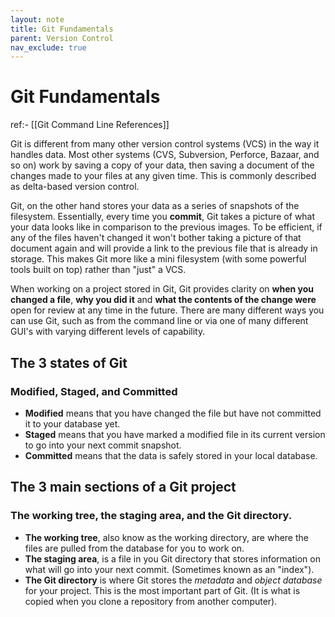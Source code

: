 ```yaml
---
layout: note
title: Git Fundamentals
parent: Version Control
nav_exclude: true
---
```


# Git Fundamentals
ref:- [[Git Command Line References]]

Git is different from many other version control systems (VCS) in the way it handles data. Most other systems (CVS, Subversion, Perforce, Bazaar, and so on) work by saving a copy of your data, then saving a document of the changes made to your files at any given time. This is commonly described as delta-based version control.

Git, on the other hand stores your data as a series of snapshots of the filesystem. Essentially, every time you **commit**, Git takes a picture of what your data looks like in comparison to the previous images. To be efficient, if any of the files haven't changed it won't bother taking a picture of that document again and will provide a link to the previous file that is already in storage. This makes Git more like a mini filesystem (with some powerful tools built on top) rather than "just" a VCS. 

When working on a project stored in Git, Git provides clarity on **when you changed a file**, **why you did it** and **what the contents of the change were** open for review at any time in the future. There are many different ways you can use Git, such as from the command line or via one of many different GUI's with varying different levels of capability. 

## The 3 states of Git
### Modified, Staged, and Committed
- **Modified** means that you have changed the file but have not committed it to your database yet.
- **Staged** means that you have marked a modified file in its current version to go into your next commit snapshot.
- **Committed** means that the data is safely stored in your local database.

## The 3 main sections of a Git project 
### The working tree, the staging area, and the Git directory.
- **The working tree**, also know as the working directory, are where the files are pulled from the database for you to work on. 
- **The staging area**, is a file in you Git directory that stores information on what will go into your next commit. (Sometimes known as an "index").
- **The Git directory** is where Git stores the *metadata* and *object database* for your project. This is the most important part of Git. (It is what is copied when you clone a repository from another computer).
